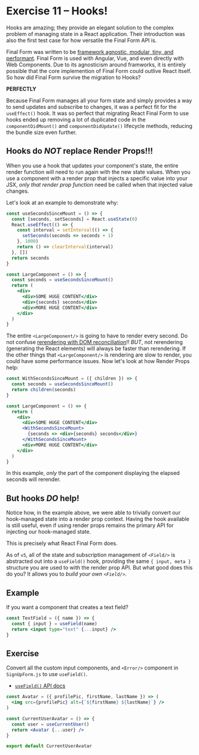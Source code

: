 # Exercise 11 – Hooks!

Hooks are amazing; they provide an elegant solution to the complex problem of managing state in a React application. Their introduction was also the first test case for how versatile the Final Form API is.

Final Form was written to be [framework agnostic, modular, tiny, and performant](https://final-form.org/docs/final-form/philosophy). Final Form is used with Angular, Vue, and even directly with Web Components. Due to its agnosticism around framworks, it is entirely possible that the core implemention of Final Form could outlive React itself. So how did Final Form survive the migration to Hooks?

**PERFECTLY**

Because Final Form manages all your form state and simply provides a way to send updates and subscribe to changes, it was a perfect fit for the `useEffect()` hook. It was so perfect that migrating React Final Form to use hooks ended up removing a lot of duplicated code in the `componentDidMount()` and `componentDidUpdate()` lifecycle methods, reducing the bundle size even further.

## Hooks do _NOT_ replace Render Props!!!

When you use a hook that updates your component's state, the entire render function will need to run again with the new state values. When you use a component with a render prop that injects a specific value into your JSX, _only that render prop function_ need be called when that injected value changes.

Let's look at an example to demonstrate why:

```jsx
const useSecondsSinceMount = () => {
  const [seconds, setSeconds] = React.useState(0)
  React.useEffect(() => {
    const interval = setInterval(() => {
      setSeconds(seconds => seconds + 1)
    }, 1000)
    return () => clearInterval(interval)
  }, [])
  return seconds
}

const LargeComponent = () => {
  const seconds = useSecondsSinceMount()
  return (
    <div>
      <div>SOME HUGE CONTENT</div>
      <div>{seconds} seconds</div>
      <div>MORE HUGE CONTENT</div>
    </div>
  )
}
```

The entire `<LargeComponent/>` is going to have to render every second. Do not confuse [rerendering with DOM reconciliation](https://kentcdodds.com/blog/fix-the-slow-render-before-you-fix-the-re-render)!! _BUT_, not rerendering (generating the React elements) will always be faster than rerendering. If the other things that `<LargeComponent/>` is rendering are slow to render, you could have some performance issues. Now let's look at how Render Props help:

```jsx
const WithSecondsSinceMount = ({ children }) => {
  const seconds = useSecondsSinceMount()
  return children(seconds)
}

const LargeComponent = () => {
  return (
    <div>
      <div>SOME HUGE CONTENT</div>
      <WithSecondsSinceMount>
        {seconds => <div>{seconds} seconds</div>}
      </WithSecondsSinceMount>
      <div>MORE HUGE CONTENT</div>
    </div>
  )
}
```

In this example, _only_ the part of the component displaying the elapsed seconds will rerender.

## But hooks _DO_ help!

Notice how, in the example above, we were able to trivially convert our hook-managed state into a render prop context. Having the hook available is still useful, even if using render props remains the primary API for injecting our hook-managed state.

This is precisely what React Final Form does.

As of `v5`, all of the state and subscription management of `<Field/>` is abstracted out into a `useField()` hook, providing the same `{ input, meta }` structure you are used to with the render prop API. But what good does this do you? It allows you to _build your own `<Field/>`_.

## Example

If you want a component that creates a text field?

```jsx
const TextField = ({ name }) => {
  const { input } = useField(name)
  return <input type="text" {...input} />
}
```

## Exercise

Convert all the custom input components, and `<Error/>` component in `SignUpForm.js` to use `useField()`.

- [`useField()` API docs](https://final-form.org/docs/react-final-form/api/useField)

```jsx
const Avatar = ({ profilePic, firstName, lastName }) => (
  <img src={profilePic} alt={`${firstName} ${lastName}`} />
)

const CurrentUserAvatar = () => {
  const user = useCurrentUser()
  return <Avatar {...user} />
}

export default CurrentUserAvatar
```
